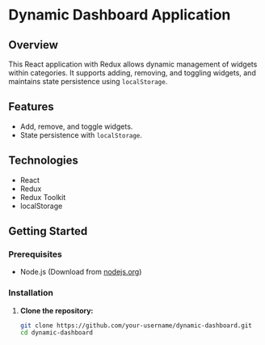 # Dynamic Dashboard Application

## Overview

This React application with Redux allows dynamic management of widgets within categories. It supports adding, removing, and toggling widgets, and maintains state persistence using `localStorage`.

## Features

- Add, remove, and toggle widgets.
- State persistence with `localStorage`.

## Technologies

- React
- Redux
- Redux Toolkit
- localStorage

## Getting Started

### Prerequisites

- Node.js (Download from [nodejs.org](https://nodejs.org/))

### Installation

1. **Clone the repository:**
   ```bash
   git clone https://github.com/your-username/dynamic-dashboard.git
   cd dynamic-dashboard
